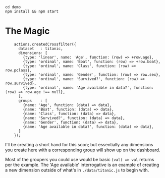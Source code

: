 
```
cd demo
npm install && npm start
```

# The Magic

```
    actions.createdCrossfilter({
      dataset   : titanic,
      dimensions: [
        {type: 'linear', name: 'Age', function: (row) => +row.age},
        {type: 'ordinal', name: 'Boat', function: (row) => +row.boat},
        {type: 'ordinal', name: 'Class', function: (row) => row.pclass},
        {type: 'ordinal', name: 'Gender', function: (row) => row.sex},
        {type: 'ordinal', name: 'Survived?', function: (row) => row.survived},
        {type: 'ordinal', name: 'Age available in data?', function: (row) => row.age !== null},
      ],
      groups    : [
        {name: 'Age', function: (data) => data},
        {name: 'Boat', function: (data) => data},
        {name: 'Class', function: (data) => data},
        {name: 'Survived?', function: (data) => data},
        {name: 'Gender', function: (data) => data},
        {name: 'Age available in data?', function: (data) => data},
      ]
    });
```

I'll be creating a short hand for this soon; but essentially any dimensions you create here with a corresponding group will show up on the dashboard.

Most of the groupers you could use would be basic `(val) => val` returns per the example. The 'Age available' interrogative is an example of creating a new dimension outside of what's in `./data/titanic.js` to begin with.
